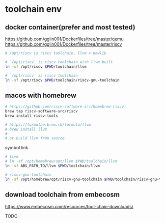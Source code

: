 # toolchain env

## docker container(prefer and most tested)

https://github.com/gglin001/Dockerfiles/tree/master/qemu
https://github.com/gglin001/Dockerfiles/tree/master/riscv

```bash
# /opt/riscv is riscv toolchain, llvm + newlib

# `/opt/riscv` is riscv toolchain with llvm built
ln -sf /opt/riscv $PWD/toolchain/llvm

# `/opt/riscv` is riscv toolchain
ln -sf /opt/riscv $PWD/toolchain/riscv-gnu-toolchain
```

## macos with homebrew

```bash
# https://github.com/riscv-software-src/homebrew-riscv
brew tap riscv-software-src/riscv
brew install riscv-tools

# https://formulae.brew.sh/formula/llvm
# brew install llvm
#
# or build llvm from source
```

symbol link

```bash
# llvm
# ln -sf /opt/homebrew/opt/llvm $PWD/toolchain/llvm
ln -sf ABS_PATH_TO/llvm $PWD/toolchain/llvm

# riscv-gnu-toolchain
ln -sf /opt/homebrew/opt/riscv-gnu-toolchain $PWD/toolchain/riscv-gnu-toolchain
```

## download toolchain from embecosm

https://www.embecosm.com/resources/tool-chain-downloads/

TODO
